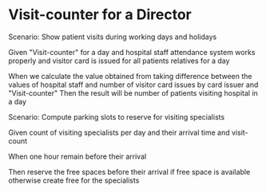 # Visit-counter for a Director

Scenario: Show patient visits during working days and holidays

  Given "Visit-counter" for a day
  and hospital staff attendance system works properly
  and visitor card is issued for all patients relatives for a day
  
  When we calculate the value obtained from taking difference
  between the values of hospital staff
  and number of visitor card issues by card issuer
  and "Visit-counter"
  Then the result will be number of patients visiting hospital in a day

Scenario: Compute parking slots to reserve for visiting specialists

  Given count of visiting specialists per day and their arrival time
  and visit-count
  
  When one hour remain before their arrival
  
  Then reserve the free spaces before their arrival if free space is available
  otherwise create free for the specialists
